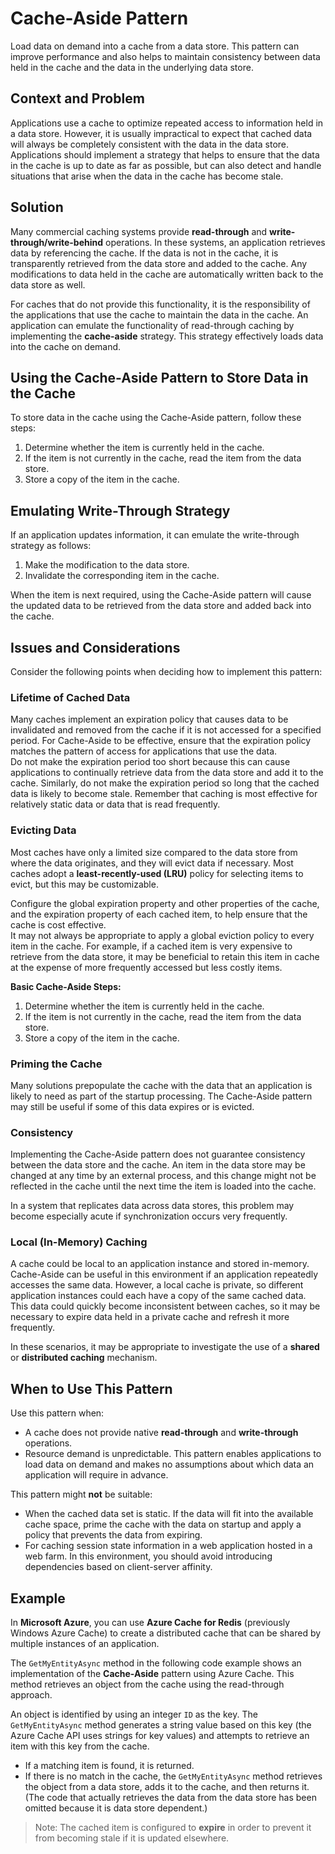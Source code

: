 # Cache-Aside Pattern

Load data on demand into a cache from a data store. This pattern can improve performance and also helps to maintain consistency between data held in the cache and the data in the underlying data store.

## Context and Problem

Applications use a cache to optimize repeated access to information held in a data store. However, it is usually impractical to expect that cached data will always be completely consistent with the data in the data store. Applications should implement a strategy that helps to ensure that the data in the cache is up to date as far as possible, but can also detect and handle situations that arise when the data in the cache has become stale.

## Solution

Many commercial caching systems provide **read-through** and **write-through/write-behind** operations. In these systems, an application retrieves data by referencing the cache. If the data is not in the cache, it is transparently retrieved from the data store and added to the cache. Any modifications to data held in the cache are automatically written back to the data store as well.

For caches that do not provide this functionality, it is the responsibility of the applications that use the cache to maintain the data in the cache. An application can emulate the functionality of read-through caching by implementing the **cache-aside** strategy. This strategy effectively loads data into the cache on demand.

## Using the Cache-Aside Pattern to Store Data in the Cache

To store data in the cache using the Cache-Aside pattern, follow these steps:

1. Determine whether the item is currently held in the cache.
2. If the item is not currently in the cache, read the item from the data store.
3. Store a copy of the item in the cache.

## Emulating Write-Through Strategy

If an application updates information, it can emulate the write-through strategy as follows:

1. Make the modification to the data store.
2. Invalidate the corresponding item in the cache.

When the item is next required, using the Cache-Aside pattern will cause the updated data to be retrieved from the data store and added back into the cache.

## Issues and Considerations

Consider the following points when deciding how to implement this pattern:

### Lifetime of Cached Data

Many caches implement an expiration policy that causes data to be invalidated and removed from the cache if it is not accessed for a specified period. For Cache-Aside to be effective, ensure that the expiration policy matches the pattern of access for applications that use the data.  
Do not make the expiration period too short because this can cause applications to continually retrieve data from the data store and add it to the cache. Similarly, do not make the expiration period so long that the cached data is likely to become stale. Remember that caching is most effective for relatively static data or data that is read frequently.

### Evicting Data

Most caches have only a limited size compared to the data store from where the data originates, and they will evict data if necessary. Most caches adopt a **least-recently-used (LRU)** policy for selecting items to evict, but this may be customizable.

Configure the global expiration property and other properties of the cache, and the expiration property of each cached item, to help ensure that the cache is cost effective.  
It may not always be appropriate to apply a global eviction policy to every item in the cache. For example, if a cached item is very expensive to retrieve from the data store, it may be beneficial to retain this item in cache at the expense of more frequently accessed but less costly items.

**Basic Cache-Aside Steps:**
1. Determine whether the item is currently held in the cache.
2. If the item is not currently in the cache, read the item from the data store.
3. Store a copy of the item in the cache.

### Priming the Cache

Many solutions prepopulate the cache with the data that an application is likely to need as part of the startup processing. The Cache-Aside pattern may still be useful if some of this data expires or is evicted.

### Consistency

Implementing the Cache-Aside pattern does not guarantee consistency between the data store and the cache. An item in the data store may be changed at any time by an external process, and this change might not be reflected in the cache until the next time the item is loaded into the cache.

In a system that replicates data across data stores, this problem may become especially acute if synchronization occurs very frequently.

### Local (In-Memory) Caching

A cache could be local to an application instance and stored in-memory. Cache-Aside can be useful in this environment if an application repeatedly accesses the same data. However, a local cache is private, so different application instances could each have a copy of the same cached data. This data could quickly become inconsistent between caches, so it may be necessary to expire data held in a private cache and refresh it more frequently.

In these scenarios, it may be appropriate to investigate the use of a **shared** or **distributed caching** mechanism.

## When to Use This Pattern

Use this pattern when:

- A cache does not provide native **read-through** and **write-through** operations.
- Resource demand is unpredictable. This pattern enables applications to load data on demand and makes no assumptions about which data an application will require in advance.

This pattern might **not** be suitable:

- When the cached data set is static. If the data will fit into the available cache space, prime the cache with the data on startup and apply a policy that prevents the data from expiring.
- For caching session state information in a web application hosted in a web farm. In this environment, you should avoid introducing dependencies based on client-server affinity.
## Example

In **Microsoft Azure**, you can use **Azure Cache for Redis** (previously Windows Azure Cache) to create a distributed cache that can be shared by multiple instances of an application.

The `GetMyEntityAsync` method in the following code example shows an implementation of the **Cache-Aside** pattern using Azure Cache. This method retrieves an object from the cache using the read-through approach.

An object is identified by using an integer `ID` as the key. The `GetMyEntityAsync` method generates a string value based on this key (the Azure Cache API uses strings for key values) and attempts to retrieve an item with this key from the cache.

- If a matching item is found, it is returned.
- If there is no match in the cache, the `GetMyEntityAsync` method retrieves the object from a data store, adds it to the cache, and then returns it. (The code that actually retrieves the data from the data store has been omitted because it is data store dependent.)

> Note: The cached item is configured to **expire** in order to prevent it from becoming stale if it is updated elsewhere.
